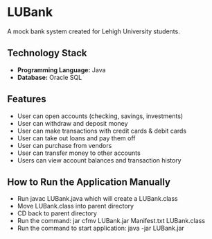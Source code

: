 # LUBank

A mock bank system created for Lehigh University students.

## Technology Stack
- **Programming Language:** Java
- **Database:** Oracle SQL

## Features
- User can open accounts (checking, savings, investments)
- User can withdraw and deposit money
- User can make transactions with credit cards & debit cards
- User can take out loans and pay them off
- User can purchase from vendors
- User can transfer money to other accounts
- Users can view account balances and transaction history

## How to Run the Application Manually
- Run javac LUBank.java which will create a LUBank.class
- Move LUBank.class into parent directory 
- CD back to parent directory
- Run the command: jar cfmv LUBank.jar Manifest.txt LUBank.class
- Run the command to start application: java -jar LUBank.jar 
